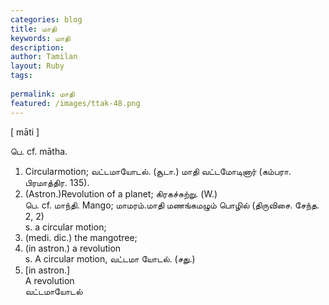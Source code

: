 ```yaml
---
categories: blog
title: மாதி
keywords: மாதி
description: 
author: Tamilan
layout: Ruby
tags: 
 
permalink: மாதி
featured: /images/ttak-48.png
---
```

  
[ māti ]  
  
பெ. cf. mātha.   
1. Circularmotion; வட்டமாயோடல். (சூடா.) மாதி வட்டமோடினார் (கம்பரா. பிரமாத்திர. 135).   
2. (Astron.)Revolution of a planet; கிரகச்சுற்று. (W.)  
பெ. cf. மாந்தி. Mango; மாமரம்.மாதி மணங்கமழும் பொழில் (திருவிசை. சேந்த. 2, 2)  
s. a circular motion;   
2. (medi. dic.) the mangotree;   
3. (in astron.) a revolution  
s. A circular motion, வட்டமா யோடல். (சது.)   
2. [in astron.]  
A revolution  
வட்டமாயோடல்